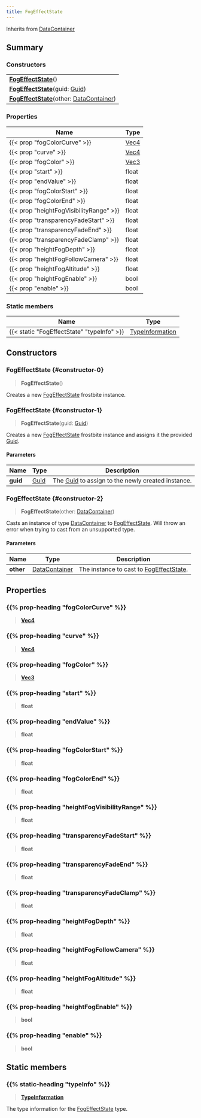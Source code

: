 ```yaml
---
title: FogEffectState
---
```


Inherits from [DataContainer](/vext/ref/shared/type/datacontainer)

## Summary

### Constructors

|  |
| --- |
| **[FogEffectState](#constructor-0)**() |
| **[FogEffectState](#constructor-1)**(guid: [Guid](/vext/ref/shared/type/guid)) |
| **[FogEffectState](#constructor-2)**(other: [DataContainer](/vext/ref/shared/type/datacontainer)) |

### Properties

| Name | Type |
| ---- | ---- |
| {{< prop "fogColorCurve" >}} | [Vec4](/vext/ref/shared/type/vec4) |
| {{< prop "curve" >}} | [Vec4](/vext/ref/shared/type/vec4) |
| {{< prop "fogColor" >}} | [Vec3](/vext/ref/shared/type/vec3) |
| {{< prop "start" >}} | float |
| {{< prop "endValue" >}} | float |
| {{< prop "fogColorStart" >}} | float |
| {{< prop "fogColorEnd" >}} | float |
| {{< prop "heightFogVisibilityRange" >}} | float |
| {{< prop "transparencyFadeStart" >}} | float |
| {{< prop "transparencyFadeEnd" >}} | float |
| {{< prop "transparencyFadeClamp" >}} | float |
| {{< prop "heightFogDepth" >}} | float |
| {{< prop "heightFogFollowCamera" >}} | float |
| {{< prop "heightFogAltitude" >}} | float |
| {{< prop "heightFogEnable" >}} | bool |
| {{< prop "enable" >}} | bool |

### Static members

| Name | Type |
| ---- | ---- |
| {{< static "FogEffectState" "typeInfo" >}} | [TypeInformation](/vext/ref/shared/type/typeinformation) |

## Constructors

### FogEffectState {#constructor-0}

> **FogEffectState**()

Creates a new [FogEffectState](/vext/ref/fb/fogeffectstate) frostbite instance.

### FogEffectState {#constructor-1}

> **FogEffectState**(guid: [Guid](/vext/ref/shared/type/guid))

Creates a new [FogEffectState](/vext/ref/fb/fogeffectstate) frostbite instance and assigns it the provided [Guid](/vext/ref/shared/type/guid).

#### Parameters

| Name | Type | Description |
| ---- | ---- | ----------- |
| **guid** | [Guid](/vext/ref/shared/type/guid) | The [Guid](/vext/ref/shared/type/guid) to assign to the newly created instance. |

### FogEffectState {#constructor-2}

> **FogEffectState**(other: [DataContainer](/vext/ref/shared/type/datacontainer))

Casts an instance of type [DataContainer](/vext/ref/shared/type/datacontainer) to [FogEffectState](/vext/ref/fb/fogeffectstate). Will throw an error when trying to cast from an unsupported type.

#### Parameters

| Name | Type | Description |
| ---- | ---- | ----------- |
| **other** | [DataContainer](/vext/ref/shared/type/datacontainer) | The instance to cast to [FogEffectState](/vext/ref/fb/fogeffectstate). |

## Properties

### {{% prop-heading "fogColorCurve" %}}

> **[Vec4](/vext/ref/shared/type/vec4)**

### {{% prop-heading "curve" %}}

> **[Vec4](/vext/ref/shared/type/vec4)**

### {{% prop-heading "fogColor" %}}

> **[Vec3](/vext/ref/shared/type/vec3)**

### {{% prop-heading "start" %}}

> **float**

### {{% prop-heading "endValue" %}}

> **float**

### {{% prop-heading "fogColorStart" %}}

> **float**

### {{% prop-heading "fogColorEnd" %}}

> **float**

### {{% prop-heading "heightFogVisibilityRange" %}}

> **float**

### {{% prop-heading "transparencyFadeStart" %}}

> **float**

### {{% prop-heading "transparencyFadeEnd" %}}

> **float**

### {{% prop-heading "transparencyFadeClamp" %}}

> **float**

### {{% prop-heading "heightFogDepth" %}}

> **float**

### {{% prop-heading "heightFogFollowCamera" %}}

> **float**

### {{% prop-heading "heightFogAltitude" %}}

> **float**

### {{% prop-heading "heightFogEnable" %}}

> **bool**

### {{% prop-heading "enable" %}}

> **bool**

## Static members

### {{% static-heading "typeInfo" %}}

> **[TypeInformation](/vext/ref/shared/type/typeinformation)**

The type information for the [FogEffectState](/vext/ref/fb/fogeffectstate) type.

